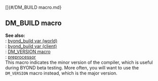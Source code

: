 []{#/DM_BUILD macro.md}    
## DM_BUILD macro    
**See also:**    
:   [byond_build var (world)](/world/var/byond_build)    
:   [byond_build var (client)](/client/var/byond_build)    
:   [DM_VERSION macro](/DM/preprocessor/DM_VERSION)    
:   [preprocessor](/DM/preprocessor)    
This macro indicates the minor version of the compiler, which is useful    
during BYOND beta testing. More often, you will want to use the    
`DM_VERSION` macro instead, which is the major version.  